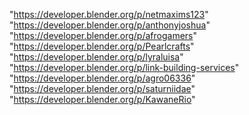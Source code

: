 "https://developer.blender.org/p/netmaxims123"
"https://developer.blender.org/p/anthonyjoshua"
"https://developer.blender.org/p/afrogamers"
"https://developer.blender.org/p/Pearlcrafts"
"https://developer.blender.org/p/lyraluisa"
"https://developer.blender.org/p/link-building-services"
"https://developer.blender.org/p/agro06336"
"https://developer.blender.org/p/saturniidae"
"https://developer.blender.org/p/KawaneRio"
 
